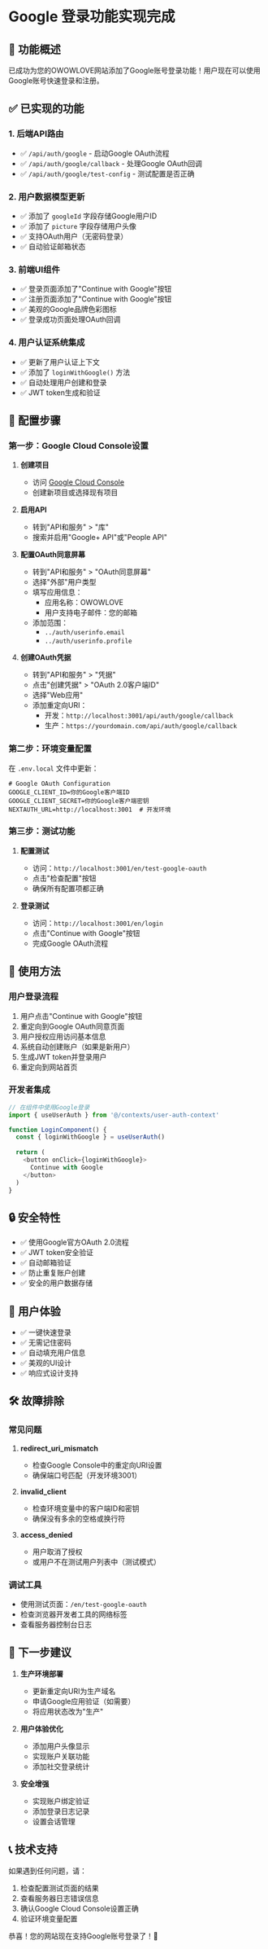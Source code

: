 # Google 登录功能实现完成

## 🎉 功能概述

已成功为您的OWOWLOVE网站添加了Google账号登录功能！用户现在可以使用Google账号快速登录和注册。

## ✅ 已实现的功能

### 1. 后端API路由
- ✅ `/api/auth/google` - 启动Google OAuth流程
- ✅ `/api/auth/google/callback` - 处理Google OAuth回调
- ✅ `/api/auth/google/test-config` - 测试配置是否正确

### 2. 用户数据模型更新
- ✅ 添加了 `googleId` 字段存储Google用户ID
- ✅ 添加了 `picture` 字段存储用户头像
- ✅ 支持OAuth用户（无密码登录）
- ✅ 自动验证邮箱状态

### 3. 前端UI组件
- ✅ 登录页面添加了"Continue with Google"按钮
- ✅ 注册页面添加了"Continue with Google"按钮
- ✅ 美观的Google品牌色彩图标
- ✅ 登录成功页面处理OAuth回调

### 4. 用户认证系统集成
- ✅ 更新了用户认证上下文
- ✅ 添加了 `loginWithGoogle()` 方法
- ✅ 自动处理用户创建和登录
- ✅ JWT token生成和验证

## 🔧 配置步骤

### 第一步：Google Cloud Console设置

1. **创建项目**
   - 访问 [Google Cloud Console](https://console.cloud.google.com/)
   - 创建新项目或选择现有项目

2. **启用API**
   - 转到"API和服务" > "库"
   - 搜索并启用"Google+ API"或"People API"

3. **配置OAuth同意屏幕**
   - 转到"API和服务" > "OAuth同意屏幕"
   - 选择"外部"用户类型
   - 填写应用信息：
     - 应用名称：OWOWLOVE
     - 用户支持电子邮件：您的邮箱
   - 添加范围：
     - `../auth/userinfo.email`
     - `../auth/userinfo.profile`

4. **创建OAuth凭据**
   - 转到"API和服务" > "凭据"
   - 点击"创建凭据" > "OAuth 2.0客户端ID"
   - 选择"Web应用"
   - 添加重定向URI：
     - 开发：`http://localhost:3001/api/auth/google/callback`
     - 生产：`https://yourdomain.com/api/auth/google/callback`

### 第二步：环境变量配置

在 `.env.local` 文件中更新：

```env
# Google OAuth Configuration
GOOGLE_CLIENT_ID=你的Google客户端ID
GOOGLE_CLIENT_SECRET=你的Google客户端密钥
NEXTAUTH_URL=http://localhost:3001  # 开发环境
```

### 第三步：测试功能

1. **配置测试**
   - 访问：`http://localhost:3001/en/test-google-oauth`
   - 点击"检查配置"按钮
   - 确保所有配置项都正确

2. **登录测试**
   - 访问：`http://localhost:3001/en/login`
   - 点击"Continue with Google"按钮
   - 完成Google OAuth流程

## 🚀 使用方法

### 用户登录流程

1. 用户点击"Continue with Google"按钮
2. 重定向到Google OAuth同意页面
3. 用户授权应用访问基本信息
4. 系统自动创建账户（如果是新用户）
5. 生成JWT token并登录用户
6. 重定向到网站首页

### 开发者集成

```typescript
// 在组件中使用Google登录
import { useUserAuth } from '@/contexts/user-auth-context'

function LoginComponent() {
  const { loginWithGoogle } = useUserAuth()
  
  return (
    <button onClick={loginWithGoogle}>
      Continue with Google
    </button>
  )
}
```

## 🔒 安全特性

- ✅ 使用Google官方OAuth 2.0流程
- ✅ JWT token安全验证
- ✅ 自动邮箱验证
- ✅ 防止重复账户创建
- ✅ 安全的用户数据存储

## 📱 用户体验

- ✅ 一键快速登录
- ✅ 无需记住密码
- ✅ 自动填充用户信息
- ✅ 美观的UI设计
- ✅ 响应式设计支持

## 🛠 故障排除

### 常见问题

1. **redirect_uri_mismatch**
   - 检查Google Console中的重定向URI设置
   - 确保端口号匹配（开发环境3001）

2. **invalid_client**
   - 检查环境变量中的客户端ID和密钥
   - 确保没有多余的空格或换行符

3. **access_denied**
   - 用户取消了授权
   - 或用户不在测试用户列表中（测试模式）

### 调试工具

- 使用测试页面：`/en/test-google-oauth`
- 检查浏览器开发者工具的网络标签
- 查看服务器控制台日志

## 🌟 下一步建议

1. **生产环境部署**
   - 更新重定向URI为生产域名
   - 申请Google应用验证（如需要）
   - 将应用状态改为"生产"

2. **用户体验优化**
   - 添加用户头像显示
   - 实现账户关联功能
   - 添加社交登录统计

3. **安全增强**
   - 实现账户绑定验证
   - 添加登录日志记录
   - 设置会话管理

## 📞 技术支持

如果遇到任何问题，请：
1. 检查配置测试页面的结果
2. 查看服务器日志错误信息
3. 确认Google Cloud Console设置正确
4. 验证环境变量配置

恭喜！您的网站现在支持Google账号登录了！🎉
